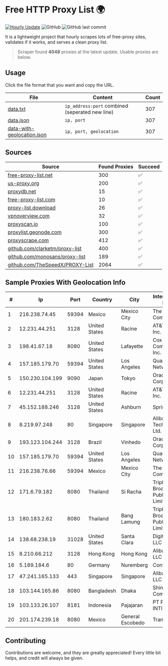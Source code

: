 
# Free HTTP Proxy List 🌍

[![Hourly Update](https://github.com/mertguvencli/http-proxy-list/actions/workflows/main.yml/badge.svg?branch=main)](https://github.com/mertguvencli/http-proxy-list/actions/workflows/main.yml)
![GitHub](https://img.shields.io/github/license/mertguvencli/http-proxy-list)
![GitHub last commit](https://img.shields.io/github/last-commit/mertguvencli/http-proxy-list)

It is a lightweight project that hourly scrapes lots of free-proxy sites, validates if it works, and serves a clean proxy list.


> Scraper found **4048** proxies at the latest update. Usable proxies are below.

## Usage

Click the file format that you want and copy the URL.


|File|Content|Count|
|----|-------|-----|
|[data.txt](https://raw.githubusercontent.com/mertguvencli/http-proxy-list/main/proxy-list/data.txt)|`ip_address:port` combined (seperated new line)|307|
|[data.json](https://raw.githubusercontent.com/mertguvencli/http-proxy-list/main/proxy-list/data.json)|`ip, port`|307|
|[data-with-geolocation.json](https://raw.githubusercontent.com/mertguvencli/http-proxy-list/main/proxy-list/data-with-geolocation.json)|`ip, port, geolocation`|307|

## Sources

|Source|Found Proxies|Succeed|
|------|-------------|-------|
|[free-proxy-list.net](https://free-proxy-list.net)|300|✅|
|[us-proxy.org](https://www.us-proxy.org)|200|✅|
|[proxydb.net](http://proxydb.net)|15|✅|
|[free-proxy-list.com](https://free-proxy-list.com/?page=&port=&type%5B%5D=http&type%5B%5D=https&up_time=0&search=Search)|10|✅|
|[proxy-list.download](https://www.proxy-list.download/HTTP)|26|✅|
|[vpnoverview.com](https://vpnoverview.com/privacy/anonymous-browsing/free-proxy-servers)|32|✅|
|[proxyscan.io](https://www.proxyscan.io)|100|✅|
|[proxylist.geonode.com](https://proxylist.geonode.com/api/proxy-list?limit=300&page=1&sort_by=lastChecked&sort_type=desc&protocols=http,https)|300|✅|
|[proxyscrape.com](https://api.proxyscrape.com/v2/?request=displayproxies&protocol=http&timeout=10000&country=all&ssl=all&anonymity=all)|412|✅|
|[github.com/clarketm/proxy-list](https://raw.githubusercontent.com/clarketm/proxy-list/master/proxy-list-raw.txt)|400|✅|
|[github.com/monosans/proxy-list](https://raw.githubusercontent.com/monosans/proxy-list/main/proxies/http.txt)|189|✅|
|[github.com/TheSpeedX/PROXY-List](https://raw.githubusercontent.com/TheSpeedX/PROXY-List/master/http.txt)|2064|✅|


## Sample Proxies With Geolocation Info

|#|Ip|Port|Country|City|Internet Service Provider|
|-|--|----|-------|----|-------------------------|
|1|216.238.74.45|59394|Mexico|Mexico City|The Constant Company|
|2|12.231.44.251|3128|United States|Racine|AT&T Services, Inc.|
|3|198.41.67.18|8080|United States|Lafayette|Cox Communications Inc.|
|4|157.185.179.70|59394|United States|Los Angeles|Quantil Networks Inc|
|5|150.230.104.199|9090|Japan|Tokyo|Oracle Corporation|
|6|12.231.44.251|3128|United States|Racine|AT&T Services, Inc.|
|7|45.152.188.246|3128|United States|Ashburn|Sprint|
|8|8.219.97.248|80|Singapore|Singapore|Alibaba (US) Technology Co., Ltd.|
|9|193.123.104.244|3128|Brazil|Vinhedo|Oracle Corporation|
|10|157.185.179.70|59394|United States|Los Angeles|Quantil Networks Inc|
|11|216.238.76.66|59394|Mexico|Mexico City|The Constant Company|
|12|171.6.79.182|8080|Thailand|Si Racha|Triple T Broadband Public Company Limited|
|13|180.183.2.62|8080|Thailand|Bang Lamung|Triple T Broadband Public Company Limited|
|14|138.68.238.19|31028|United States|Santa Clara|DigitalOcean, LLC|
|15|8.210.66.212|3128|Hong Kong|Hong Kong|Alibaba.com LLC|
|16|5.189.184.6|80|Germany|Nuremberg|Contabo GmbH|
|17|47.241.165.133|443|Singapore|Singapore|Alibaba.com LLC|
|18|103.144.165.86|8080|Bangladesh|Dhaka|Shine Communication|
|19|103.133.26.107|8181|Indonesia|Pajajaran|PT PHATRIA INTI PERSADA|
|20|201.174.239.18|8080|Mexico|General Escobedo|Transtelco Inc|



## Contributing

Contributions are welcome, and they are greatly appreciated! Every
little bit helps, and credit will always be given.

